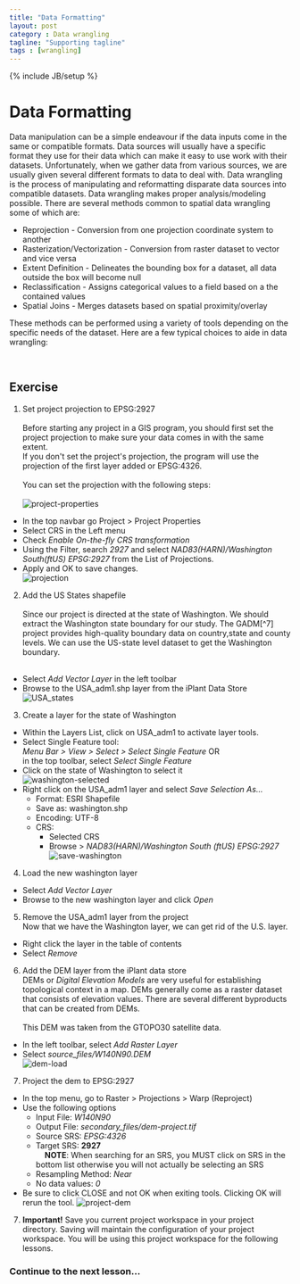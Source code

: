 ```yaml
---
title: "Data Formatting"
layout: post
category : Data wrangling
tagline: "Supporting tagline"
tags : [wrangling]
---
```


{% include JB/setup %}
# Data Formatting

Data manipulation can be a simple endeavour if the data inputs come in the same or compatible formats. Data sources will usually have a specific format they use for their data which can make it easy to use work with their datasets. Unfortunately, when we gather data from various sources, we are usually given several different formats to data to deal with. Data wrangling is the process of manipulating and reformatting disparate data sources into compatible datasets. Data wrangling makes proper analysis/modeling possible. There are several methods common to spatial data wrangling some of which are:

 * Reprojection - Conversion from one projection coordinate system to another
 * Rasterization/Vectorization - Conversion from raster dataset to vector and vice versa
 * Extent Definition - Delineates the bounding box for a dataset, all data outside the box will become null
 * Reclassification - Assigns categorical values to a field based on a the contained values
 * Spatial Joins - Merges datasets based on spatial proximity/overlay

These methods can be performed using a variety of tools depending on the specific needs of the dataset. Here are a few typical choices to aide in data wrangling:

<br>

## Exercise

1. Set project projection to EPSG:2927<br><br> 
  Before starting any project in a GIS program, you should first set the project projection to make sure your data comes in with the same extent. <br>If you don't set the project's projection, the program will use the projection of the first layer added or EPSG:4326.<br><br>
  You can set the projection with the following steps:<br><br>
  ![project-properties]({{site.baseurl}}{{ASSET_PATH}}/images/qgis-project-properties.png)<br>
  * In the top navbar go Project > Project Properties
  * Select CRS in the Left menu
  * Check *Enable On-the-fly CRS transformation*
  * Using the Filter, search <em>2927</em> and select *NAD83(HARN)/Washington South(ftUS) EPSG:2927* from the List of Projections.
  * Apply and OK to save changes.<br>
  ![projection]({{site.baseurl}}{{ASSET_PATH}}/images/qgis-projection.png)<br>
2. Add the US States shapefile<br><br>
  Since our project is directed at the state of Washington. We should extract the Washington state boundary for our study. The GADM[^7] project provides high-quality boundary data on country,state and county levels. We can use the US-state level dataset to get the Washington boundary. <br><br>
  * Select *Add Vector Layer* in the left toolbar
  * Browse to the USA_adm1.shp layer from the iPlant Data Store<br>
  ![USA_states]({{site.baseurl}}{{ASSET_PATH}}/images/usa-states.png)<br>
3. Create a layer for the state of Washington 
  * Within the Layers List, click on USA_adm1 to activate layer tools.
  * Select Single Feature tool:<br><em>Menu Bar > View > Select > Select Single Feature</em> OR<br>in the top toolbar, select *Select Single Feature*
  * Click on the state of Washington to select it<br>
  ![washington-selected]({{site.baseurl}}{{ASSET_PATH}}/images/washington-selected.png)<br>
  * Right click on the USA_adm1 layer and select *Save Selection As...*
      - Format: ESRI Shapefile
      - Save as: washington.shp
      - Encoding: UTF-8
      - CRS: 
          + Selected CRS
          + Browse > *NAD83(HARN)/Washington South (ftUS) EPSG:2927*<br>
  ![save-washington]({{site.baseurl}}{{ASSET_PATH}}/images/save-washington.png)<br>
4. Load the new washington layer<br>
  * Select *Add Vector Layer*
  * Browse to the new washington layer and click *Open*<br>
5. Remove the USA_adm1 layer from the project <br>
  Now that we have the Washington layer, we can get rid of the U.S. layer. <br>
  * Right click the layer in the table of contents
  * Select *Remove*
6. Add the DEM layer from the iPlant data store<br>
  DEMs or *Digital Elevation Models* are very useful for establishing topological context in a map. DEMs generally come as a raster dataset that consists of elevation values. There are several different byproducts that can be created from DEMs.<br><br>
  This DEM was taken from the GTOPO30 satellite data.<br>
  * In the left toolbar, select *Add Raster Layer*
  * Select *source_files/W140N90.DEM*<br>
  ![dem-load]({{site.baseurl}}{{ASSET_PATH}}/images/dem-load.png)<br>
7. Project the dem to EPSG:2927
  * In the top menu, go to Raster > Projections > Warp (Reproject)
  * Use the following options
    + Input File: *W140N90*
    + Output File: *secondary_files/dem-project.tif*
    + Source SRS: *EPSG:4326*
    + Target SRS: **2927**<br> &nbsp;&nbsp;&nbsp;&nbsp;**NOTE**: When searching for an SRS, you MUST click on SRS in the bottom list otherwise you will not actually be selecting an SRS
    + Resampling Method: *Near*
    + No data values: *0*
  * Be sure to click CLOSE and not OK when exiting tools. Clicking OK will rerun the tool.
    ![project-dem]({{site.baseurl}}{{ASSET_PATH}}/images/project-dem.png)<br>
7. **Important!** Save you current project workspace in your project directory. Saving will maintain the configuration of your project workspace. You will be using this project workspace for the following lessons.

### Continue to the next lesson...

